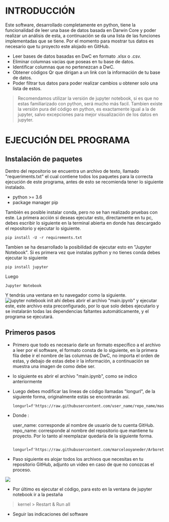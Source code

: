 ﻿# INTRODUCCIÓN
Este software, desarrollado completamente en python, tiene la funcionalidad de leer una base de datos basada en Darwin Core y poder realizar un análisis de esta, a continuación se da una lista de las funciones implementadas que se tiene.  Por el momento para mostrar tus datos es necesario que tu proyecto este alojado en GitHub.

 - Leer bases de datos basadas en DwC en formato .xlsx o .csv.
 - Eliminar columnas vacias que poseas en tu base de datos.
 - Identificar columnas que no pertenezcan a DwC.
 - Obtener códigos Qr que dirigan a un link con la información de tu base de datos. 
 - Poder filtrar tus datos para poder realizar cambios u obtener solo una lista de estos.

> Recomendamos utilizar la versión de jupyter notebook, si es que no estas familiarizado con python, será mucho más facil. 
> Tambien existe la versión pura del código en python, es exactamente igual a la de jupyter, salvo excepciones para mejor visualización de los datos en jupyter.

# EJECUCIÓN DEL PROGRAMA
## Instalación de paquetes
Dentro del repositorio se encuentra un archivo de texto, llamado "requeriments.txt" el cual contiene todos los paquetes para la correcta ejecución de este programa, antes de esto se recomienda tener lo siguiente instalado.

 - python >= 3.6
 - package manager pip

También es posible instalar conda, pero no se han realizado pruebas con este.
La primera acción si deseas ejecutar esto, directamente en tu pc, debes escribir lo siguiente en la terminal abierta en donde has descargado el repositorio y ejecutar lo siguiente. 

    pip install -U -r requirements.txt

Tambien se ha desarrollado la posibilidad de ejecutar esto en "Jupyter Notebook". Si es primera vez que instalas python y no tienes conda debes ejecutar lo siguiente

    pip install jupyter

Luego 

    Jupyter Notebook

Y tendrás una ventana en tu navegador como la siguiente.
![jupyter notebook init](https://lh3.googleusercontent.com/HLbKzsT1i5E8H33-IZ3EwOt1dtB55Jl6-nLQ03JcY80AsMlrUOJRLSsZz9CJNVPIYZuhNLpgSHvu "jupyter screenshot")
ahí debes abrir el archivo "main.ipynb" y ejecutar este, este archivo esta preconfigurado, por lo que solo debes ejecutarlo y se instalarán todas las dependencias faltantes automáticamente, y el programa se ejecutará. 

## Primeros pasos
 - Primero que todo es necesario darle un formato específico a el archivo a leer por el software, el formato consta de lo siguiente, en la primera fila debe ir el nombre de las columnas de DwC, no importa el orden de estas, y debajo de estas debe ir la información, a continuación se muestra una imagen de como debe ser.
 -  lo siguiente es abrir el archivo "main.ipynb", como se indico anteriormente

 - Luego debes modificar las lineas de código llamadas "longurl", de la siguiente forma, originalmente estás se encontrarán así.

       longurl=f'https://raw.githubusercontent.com/user_name/repo_name/master/files/{id}.txt'

- Donde :

  user_name: corresponde al nombre de usuario de tu cuenta GitHub.
  repo_name: corresponde al nombre del repositorio que mantiene tu proyecto.
 Por lo tanto al reemplazar quedaría de la siguiente forma.
 
		 longurl=f'https://raw.githubusercontent.com/marcelooyaneder/Arboretum_Antumapu/master/files/{id}.txt'

 - Paso siguiente es alojar todos los archivos que necesitas en tu repositorio GitHub, adjunto un video en caso de que no conozcas el proceso.
 
[![](http://img.youtube.com/vi/gjMEehpSTNk/0.jpg)](http://www.youtube.com/watch?v=gjMEehpSTNk "")
 
- Por último es ejecutar el código, para esto en la ventana de jupyter notebook ir a la pestaña

> kernel >
> Restart & Run all

- Seguir las indicaciones del software

